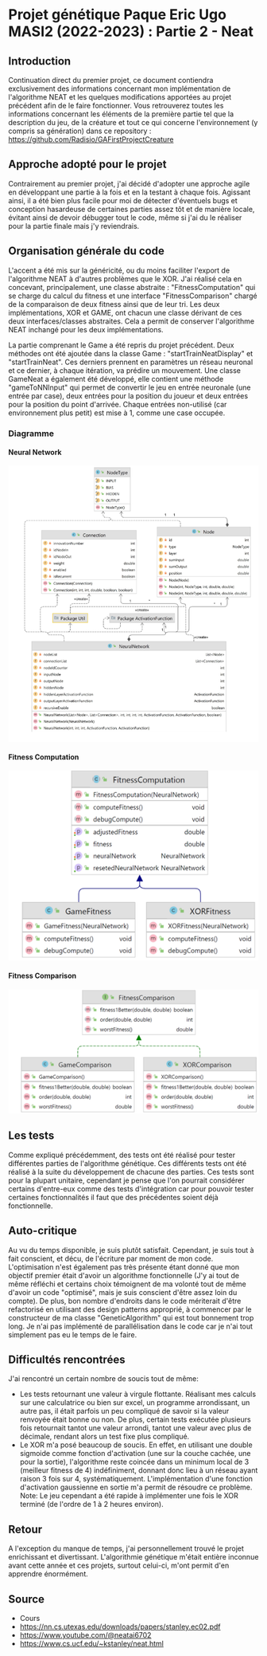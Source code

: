 # Projet génétique Paque Eric Ugo MASI2 (2022-2023) : Partie 2 - Neat
## Introduction
  Continuation direct du premier projet, ce document contiendra exclusivement des informations concernant mon implémentation de l'algorithme NEAT et les 
  quelques modifications apportées au projet précédent afin de le faire fonctionner. Vous retrouverez toutes les informations concernant les éléments de la 
  première partie tel que la description du jeu, de la créature et tout ce qui concerne l'environnement (y compris sa génération) dans ce repository : https://github.com/Radisio/GAFirstProjectCreature
## Approche adopté pour le projet
 Contrairement au premier projet, j'ai décidé d'adopter une approche agile en développant une partie à la fois et en la testant à chaque fois. Agissant ainsi, il a été
 bien plus facile pour moi de détecter d'éventuels bugs et conception hasardeuse de certaines parties assez tôt et de manière locale, évitant ainsi de devoir débugger tout
 le code, même si j'ai du le réaliser pour la partie finale mais j'y reviendrais.
## Organisation générale du code
 L'accent a été mis sur la généricité, ou du moins faciliter l'export de l'algorithme NEAT à d'autres problèmes que le XOR. J'ai réalisé cela en concevant, principalement, 
 une classe abstraite : "FitnessComputation" qui se charge du calcul du fitness et une interface "FitnessComparison" chargé de la comparaison de deux fitness ainsi que de 
 leur tri.
 Les deux implémentations, XOR et GAME, ont chacun une classe dérivant de ces deux interfaces/classes abstraites. 
 Cela a permit de conserver l'algorithme NEAT inchangé pour les deux implémentations.
 
 La partie comprenant le Game a été repris du projet précédent. Deux méthodes ont été ajoutée dans la classe Game : "startTrainNeatDisplay" et "startTrainNeat". Ces 
 derniers prennent en paramètres un réseau neuronal et ce dernier, à chaque itération, va prédire un mouvement.
 Une classe GameNeat a également été développé, elle contient une méthode "gameToNNInput" qui permet de convertir le jeu en entrée neuronale (une entrée par case), deux 
 entrées pour la position du joueur et deux entrées pour la position du point d'arrivée. Chaque entrées non-utilisé (car environnement plus petit) est mise à 1, comme
 une case occupée.
### Diagramme
#### Neural Network
![NeuralNetwork](annexes/NeuralNetworkPNG.PNG)

#### Fitness Computation
![FitnessComputation](annexes/FitnessComputation.PNG)
#### Fitness Comparison
![FitnessComparison](annexes/FitnessComparisonPNG.PNG)

## Les tests
  Comme expliqué précédemment, des tests ont été réalisé pour tester différentes parties de l'algorithme génétique. Ces différents tests ont été réalisé à la suite du 
  développement de chacune des parties. Ces tests sont pour la plupart unitaire, cependant je pense que l'on pourrait considérer certains d'entre-eux comme des tests d'intégration
  car pour pouvoir tester certaines fonctionnalités il faut que des précédentes soient déjà fonctionnelle.
 
## Auto-critique
  Au vu du temps disponible, je suis plutôt satisfait. Cependant, je suis tout à fait conscient, et décu, de l'écriture par moment de mon code. L'optimisation n'est également
  pas très présente étant donné que mon objectif premier était d'avoir un algorithme fonctionnelle (J'y ai tout de même réfléchi et certains choix témoignent de ma volonté
  tout de même d'avoir un code "optimisé", mais je suis conscient d'être assez loin du compte).
  De plus, bon nombre d'endroits dans le code mériterait d'être refactorisé en utilisant des design patterns approprié, à commencer par le constructeur de ma classe 
  "GeneticAlgorithm" qui est tout bonnement trop long.
  Je n'ai pas implémenté de parallélisation dans le code car je n'ai tout simplement pas eu le temps de le faire.
  
 ## Difficultés rencontrées
  J'ai rencontré un certain nombre de soucis tout de même:
  - Les tests retournant une valeur à virgule flottante. Réalisant mes calculs sur une calculatrice ou bien sur excel, un programme arrondissant, un autre pas, il était 
  parfois un peu compliqué de savoir si la valeur renvoyée était bonne ou non. De plus, certain tests exécutée plusieurs fois retournait tantot une valeur arrondi, tantot une valeur 
  avec plus de décimale, rendant alors un test fixe plus compliqué.
  - Le XOR m'a posé beaucoup de soucis. En effet, en utilisant une double sigmoide comme fonction d'activation (une sur la couche cachée, une pour la sortie), l'algorithme
  reste coincée dans un minimum local de 3 (meilleur fitness de 4) indéfiniment, donnant donc lieu à un réseau ayant raison 3 fois sur 4, systématiquement. L'implémentation
  d'une fonction d'activation gaussienne en sortie m'a permit de résoudre ce problème. Note: Le jeu cependant a été rapide à implémenter une fois le XOR terminé (de l'ordre de 1 à 2 heures environ).
 
 ## Retour
  A l'exception du manque de temps, j'ai personnellement trouvé le projet enrichissant et divertissant. L'algorithmie génétique m'était entière inconnue avant cette année
  et ces projets, surtout celui-ci, m'ont permit d'en apprendre énormément.
  
## Source
- Cours
- https://nn.cs.utexas.edu/downloads/papers/stanley.ec02.pdf
- https://www.youtube.com/@neatai6702
- https://www.cs.ucf.edu/~kstanley/neat.html
